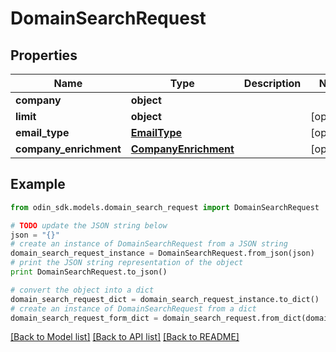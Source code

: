 # DomainSearchRequest


## Properties

Name | Type | Description | Notes
------------ | ------------- | ------------- | -------------
**company** | **object** |  | 
**limit** | **object** |  | [optional] 
**email_type** | [**EmailType**](EmailType.md) |  | [optional] 
**company_enrichment** | [**CompanyEnrichment**](CompanyEnrichment.md) |  | [optional] 

## Example

```python
from odin_sdk.models.domain_search_request import DomainSearchRequest

# TODO update the JSON string below
json = "{}"
# create an instance of DomainSearchRequest from a JSON string
domain_search_request_instance = DomainSearchRequest.from_json(json)
# print the JSON string representation of the object
print DomainSearchRequest.to_json()

# convert the object into a dict
domain_search_request_dict = domain_search_request_instance.to_dict()
# create an instance of DomainSearchRequest from a dict
domain_search_request_form_dict = domain_search_request.from_dict(domain_search_request_dict)
```
[[Back to Model list]](../README.md#documentation-for-models) [[Back to API list]](../README.md#documentation-for-api-endpoints) [[Back to README]](../README.md)



